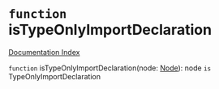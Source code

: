 # `function` isTypeOnlyImportDeclaration

[Documentation Index](../README.md)

`function` isTypeOnlyImportDeclaration(node: [Node](../private.interface.Node/README.md)): node `is` TypeOnlyImportDeclaration